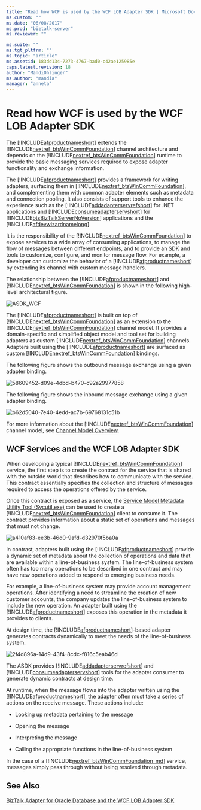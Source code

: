 ```yaml
---
title: "Read how WCF is used by the WCF LOB Adapter SDK | Microsoft Docs"
ms.custom: ""
ms.date: "06/08/2017"
ms.prod: "biztalk-server"
ms.reviewer: ""

ms.suite: ""
ms.tgt_pltfrm: ""
ms.topic: "article"
ms.assetid: 183dd134-7273-4767-bad0-c42ae125985e
caps.latest.revision: 18
author: "MandiOhlinger"
ms.author: "mandia"
manager: "anneta"
---
```

# Read how WCF is used by the WCF LOB Adapter SDK
The [!INCLUDE[afproductnameshort](../../includes/afproductnameshort-md.md)] extends the [!INCLUDE[nextref_btsWinCommFoundation](../../includes/nextref-btswincommfoundation-md.md)] channel architecture and depends on the [!INCLUDE[nextref_btsWinCommFoundation](../../includes/nextref-btswincommfoundation-md.md)] runtime to provide the basic messaging services required to expose adapter functionality and exchange information. 
  
 The [!INCLUDE[afproductnameshort](../../includes/afproductnameshort-md.md)] provides a framework for writing adapters, surfacing them in [!INCLUDE[nextref_btsWinCommFoundation](../../includes/nextref-btswincommfoundation-md.md)], and complementing them with common adapter elements such as metadata and connection pooling. It also consists of support tools to enhance the experience such as the [!INCLUDE[addadapterservrefshort](../../includes/addadapterservrefshort-md.md)] for .NET applications and [!INCLUDE[consumeadapterservshort](../../includes/consumeadapterservshort-md.md)] for [!INCLUDE[btsBizTalkServerNoVersion](../../includes/btsbiztalkservernoversion-md.md)] applications and the [!INCLUDE[afdevwizardnamelong](../../includes/afdevwizardnamelong-md.md)].  
  
 It is the responsibility of the [!INCLUDE[nextref_btsWinCommFoundation](../../includes/nextref-btswincommfoundation-md.md)] to expose services to a wide array of consuming applications, to manage the flow of messages between different endpoints, and to provide an SDK and tools to customize, configure, and monitor message flow. For example, a developer can customize the behavior of a [!INCLUDE[afproductnameshort](../../includes/afproductnameshort-md.md)] by extending its channel with custom message handlers.  
  
 The relationship between the [!INCLUDE[afproductnameshort](../../includes/afproductnameshort-md.md)] and [!INCLUDE[nextref_btsWinCommFoundation](../../includes/nextref-btswincommfoundation-md.md)] is shown in the following high-level architectural figure.  
  
 ![](../../adapters-and-accelerators/wcf-lob-adapter-sdk/media/asdk-wcf.gif "ASDK_WCF")  
  
 The [!INCLUDE[afproductnameshort](../../includes/afproductnameshort-md.md)] is built on top of [!INCLUDE[nextref_btsWinCommFoundation](../../includes/nextref-btswincommfoundation-md.md)] as an extension to the [!INCLUDE[nextref_btsWinCommFoundation](../../includes/nextref-btswincommfoundation-md.md)] channel model. It provides a domain-specific and simplified object model and tool set for building adapters as custom [!INCLUDE[nextref_btsWinCommFoundation](../../includes/nextref-btswincommfoundation-md.md)] channels. Adapters built using the [!INCLUDE[afproductnameshort](../../includes/afproductnameshort-md.md)] are surfaced as custom [!INCLUDE[nextref_btsWinCommFoundation](../../includes/nextref-btswincommfoundation-md.md)] bindings.  
  
 The following figure shows the outbound message exchange using a given adapter binding.  
  
 ![](../../adapters-and-accelerators/wcf-lob-adapter-sdk/media/58609452-d09e-4dbd-b470-c92a29977858.gif "58609452-d09e-4dbd-b470-c92a29977858")  
  
 The following figure shows the inbound message exchange using a given adapter binding.  
  
 ![](../../adapters-and-accelerators/wcf-lob-adapter-sdk/media/b62d5040-7e40-4edd-ac7b-69768131c51b.gif "b62d5040-7e40-4edd-ac7b-69768131c51b")  
  
 For more information about the [!INCLUDE[nextref_btsWinCommFoundation](../../includes/nextref-btswincommfoundation-md.md)] channel model, see [Channel Model Overview](https://msdn.microsoft.com/library/ms729840.aspx).  
  
## WCF Services and the WCF LOB Adapter SDK  
 When developing a typical [!INCLUDE[nextref_btsWinCommFoundation](../../includes/nextref-btswincommfoundation-md.md)] service, the first step is to create the contract for the service that is shared with the outside world that describes how to communicate with the service. This contract essentially specifies the collection and structure of messages required to access the operations offered by the service.  
  
 Once this contract is exposed as a service, the [Service Model Metadata Utility Tool (Svcutil.exe)](https://msdn.microsoft.com/library/aa347733.aspx) can be used to create a [!INCLUDE[nextref_btsWinCommFoundation](../../includes/nextref-btswincommfoundation-md.md)] client to consume it. The contract provides information about a static set of operations and messages that must not change. 
  
 ![](../../adapters-and-accelerators/wcf-lob-adapter-sdk/media/a410af83-ee3b-46d0-9afd-d32970f5ba0a.gif "a410af83-ee3b-46d0-9afd-d32970f5ba0a")  
  
 In contrast, adapters built using the [!INCLUDE[afproductnameshort](../../includes/afproductnameshort-md.md)] provide a dynamic set of metadata about the collection of operations and data that are available within a line-of-business system. The line-of-business system often has too many operations to be described in one contract and may have new operations added to respond to emerging business needs.  
  
 For example, a line-of-business system may provide account management operations. After identifying a need to streamline the creation of new customer accounts, the company updates the line-of-business system to include the new operation. An adapter built using the [!INCLUDE[afproductnameshort](../../includes/afproductnameshort-md.md)] exposes this operation in the metadata it provides to clients.  
  
 At design time, the [!INCLUDE[afproductnameshort](../../includes/afproductnameshort-md.md)]-based adapter generates contracts dynamically to meet the needs of the line-of-business system.  
  
 ![](../../adapters-and-accelerators/wcf-lob-adapter-sdk/media/2f4d896a-14d9-43f4-8cdc-f816c5eab46d.gif "2f4d896a-14d9-43f4-8cdc-f816c5eab46d")  
  
 The ASDK provides [!INCLUDE[addadapterservrefshort](../../includes/addadapterservrefshort-md.md)] and [!INCLUDE[consumeadapterservshort](../../includes/consumeadapterservshort-md.md)] tools for the adapter consumer to generate dynamic contracts at design time.  
  
 At runtime, when the message flows into the adapter written using the [!INCLUDE[afproductnameshort](../../includes/afproductnameshort-md.md)], the adapter often must take a series of actions on the receive message. These actions include:  
  
-   Looking up metadata pertaining to the message  
  
-   Opening the message  
  
-   Interpreting the message  
  
-   Calling the appropriate functions in the line-of-business system  
  
 In the case of a [!INCLUDE[nextref_btsWinCommFoundation_md](../../includes/nextref-btswincommfoundation-md.md)] service, messages simply pass through without being resolved through metadata.  
  
## See Also  
 [BizTalk Adapter for Oracle Database and the WCF LOB Adapter SDK](../adapter-oracle-database/architecture-overview-of-the-biztalk-adapter-for-oracle-database.md)